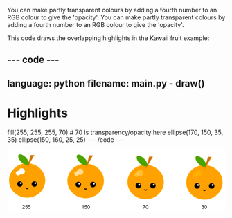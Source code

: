 You can make partly transparent colours by adding a fourth number to an RGB colour to give the 'opacity'.
You can make partly transparent colours by adding a fourth number to an RGB colour to give the 'opacity'.

This code draws the overlapping highlights in the Kawaii fruit example:

--- code ---
---
language: python
filename: main.py - draw()
---

  # Highlights
  fill(255, 255, 255, 70) # 70 is transparency/opacity here
  ellipse(170, 150, 35, 35)
  ellipse(150, 160, 25, 25)
--- /code ---

![kawaii fruit image with highlights at different opacities: 30, 70, 150, 255. 30 is more opaque and 255 is less opaqe](images/opacity.png)

